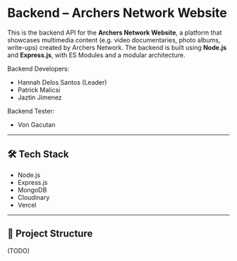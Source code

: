 # Backend – Archers Network Website

This is the backend API for the **Archers Network Website**, a platform that showcases multimedia content (e.g. video documentaries, photo albums, write-ups) created by Archers Network. The backend is built using **Node.js** and **Express.js**, with ES Modules and a modular architecture.

Backend Developers:
- Hannah Delos Santos (Leader)
- Patrick Malicsi
- Jaztin Jimenez

Backend Tester:
- Von Gacutan

---

## 🛠️ Tech Stack

- Node.js
- Express.js
- MongoDB
- Cloudinary
- Vercel

---

## 📁 Project Structure

(TODO)